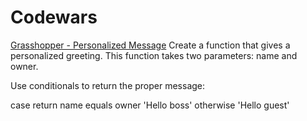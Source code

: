 # Codewars
[Grasshopper - Personalized Message](https://www.codewars.com/kata/5772da22b89313a4d50012f7/train/java)
Create a function that gives a personalized greeting. This function takes two parameters: name and owner.

Use conditionals to return the proper message:

case	return
name equals owner	'Hello boss'
otherwise	'Hello guest'
